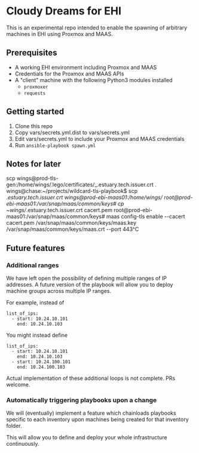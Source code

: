 # Cloudy Dreams for EHI
This is an experimental repo intended to enable the spawning of arbitrary machines in EHI using Proxmox and MAAS.

## Prerequisites
* A working EHI environment including Proxmox and MAAS
* Credentials for the Proxmox and MAAS APIs
* A "client" machine with the following Python3 modules installed
    * `proxmoxer`
    * `requests`

## Getting started
1. Clone this repo
2. Copy vars/secrets.yml.dist to vars/secrets.yml
3. Edit vars/secrets.yml to include your Proxmox and MAAS credentials
4. Run `ansible-playbook spawn.yml`

## Notes for later
scp wings@prod-tls-gen:/home/wings/.lego/certificates/_.estuary.tech.issuer.crt .
wings@chase:~/projects/wildcard-tls-playbook$ scp _.estuary.tech.issuer.crt wings@prod-ebi-maas01:/home/wings/
root@prod-ebi-maas01:/var/snap/maas/common/keys# cp ~wings/_.estuary.tech.issuer.crt cacert.pem
root@prod-ebi-maas01:/var/snap/maas/common/keys# maas config-tls enable --cacert cacert.pem /var/snap/maas/common/keys/maas.key /var/snap/maas/common/keys/maas.crt --port 443^C

## Future features
### Additional ranges
We have left open the possibility of defining multiple ranges of IP addresses. A future version of the playbook will allow you to deploy machine groups across multiple IP ranges.

For example, instead of

```
list_of_ips:
  - start: 10.24.10.101
    end: 10.24.10.103
```

You might instead define

```
list_of_ips:
  - start: 10.24.10.101
    end: 10.24.10.103
  - start: 10.24.100.101
    end: 10.24.100.103
```

Actual implementation of these additional loops is not complete. PRs welcome.

### Automatically triggering playbooks upon a change
We will (eventually) implement a feature which chainloads playbooks specific to each inventory upon machines being created for that inventory folder.

This will allow you to define and deploy your whole infrastructure continuously.